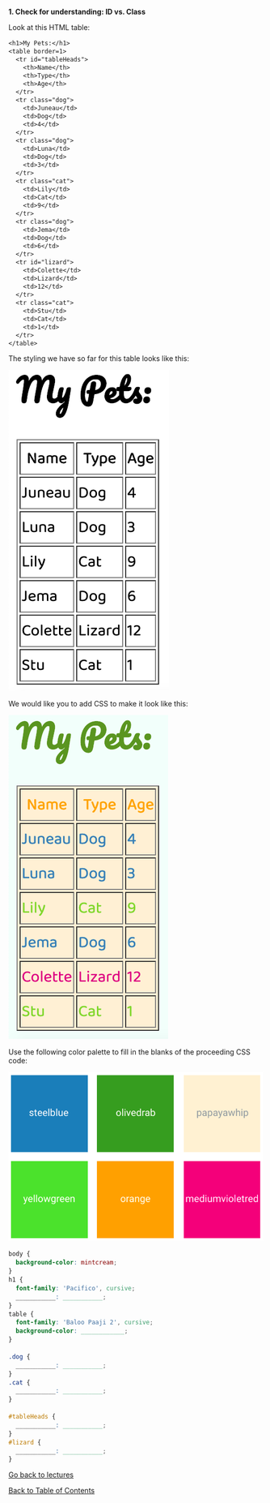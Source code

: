 **1. Check for understanding: ID vs. Class**

Look at this HTML table:

```
<h1>My Pets:</h1>
<table border=1>
  <tr id="tableHeads">
    <th>Name</th>
    <th>Type</th>
    <th>Age</th>
  </tr>
  <tr class="dog">
    <td>Juneau</td>
    <td>Dog</td>
    <td>4</td>
  </tr>
  <tr class="dog">
    <td>Luna</td>
    <td>Dog</td>
    <td>3</td>
  </tr>
  <tr class="cat">
    <td>Lily</td>
    <td>Cat</td>
    <td>9</td>
  </tr>
  <tr class="dog">
    <td>Jema</td>
    <td>Dog</td>
    <td>6</td>
  </tr>
  <tr id="lizard">
    <td>Colette</td>
    <td>Lizard</td>
    <td>12</td>
  </tr>
  <tr class="cat">
    <td>Stu</td>
    <td>Cat</td>
    <td>1</td>
  </tr>
</table>
```

The styling we have so far for this table looks like this:

<img src="/assets/mypets.png">

We would like you to add CSS to make it look like this:

<img src="/assets/mypetsstyled.png">

Use the following color palette to fill in the blanks of the proceeding CSS code:

<img src="/assets/colorpalette.png">

```css
body {
  background-color: mintcream;
}
h1 {
  font-family: 'Pacifico', cursive;
  ___________: ___________;
}
table {
  font-family: 'Baloo Paaji 2', cursive;
  background-color: ____________;
}

.dog {
  ___________: ___________;
}
.cat {
  ___________: ___________;
}

#tableHeads {
  ___________: ___________;
}
#lizard {
  ___________: ___________;
}
```

<a href="https://github.com/rachaelstanislaw/learn-pre-work/blob/master/CSS/css_lectures.md">Go back to lectures</a>

<a href="https://github.com/rachaelstanislaw/learn-pre-work">Back to Table of Contents</a>
